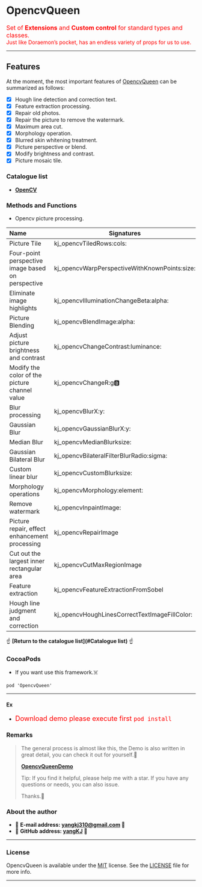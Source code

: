# OpencvQueen

<font color=red size=3>Set of **Extensions** and **Custom control** for standard types and classes.</font>  
<font color=red>Just like Doraemon’s pocket, has an endless variety of props for us to use.</font>

---

## Features
At the moment, the most important features of [OpencvQueen](https://github.com/yangKJ/OpencvQueen) can be summarized as follows:

- [x] Hough line detection and correction text.
- [x] Feature extraction processing.
- [x] Repair old photos.
- [x] Repair the picture to remove the watermark.
- [x] Maximum area cut.
- [x] Morphology operation.
- [x] Blurred skin whitening treatment.
- [x] Picture perspective or blend.
- [x] Modify brightness and contrast.
- [x] Picture mosaic tile.

### <a id="Catalogue list"></a>Catalogue list ###
- **[OpenCV](#OpenCV)**

### Methods and Functions
- <a id="OpenCV"></a>Opencv picture processing.

| Name | Signatures | 
| :---- | ---- |
| Picture Tile | kj_opencvTiledRows:cols: |
| Four-point perspective image based on perspective | kj_opencvWarpPerspectiveWithKnownPoints:size: |
| Eliminate image highlights | kj_opencvIlluminationChangeBeta:alpha: |
| Picture Blending | kj_opencvBlendImage:alpha: |
| Adjust picture brightness and contrast | kj_opencvChangeContrast:luminance: |
| Modify the color of the picture channel value | kj_opencvChangeR:g:b: |
| Blur processing | kj_opencvBlurX:y: |
| Gaussian Blur | kj_opencvGaussianBlurX:y: |
| Median Blur | kj_opencvMedianBlurksize: |
| Gaussian Bilateral Blur | kj_opencvBilateralFilterBlurRadio:sigma: |
| Custom linear blur | kj_opencvCustomBlurksize: |
| Morphology operations | kj_opencvMorphology:element: |
| Remove watermark | kj_opencvInpaintImage: |
| Picture repair, effect enhancement processing | kj_opencvRepairImage |
| Cut out the largest inner rectangular area | kj_opencvCutMaxRegionImage |
| Feature extraction | kj_opencvFeatureExtractionFromSobel |
| Hough line judgment and correction | kj_opencvHoughLinesCorrectTextImageFillColor: |

☝ **[Return to the catalogue list](#Catalogue list)** ☝

### CocoaPods
- If you want use this framework.☠️

```
pod 'OpencvQueen'
```

----

#### Ex
* <font color=red size=4>Download demo please execute first `pod install`</font>

### Remarks

> The general process is almost like this, the Demo is also written in great detail, you can check it out for yourself.🎷
>
> [**OpencvQueenDemo**](https://github.com/yangKJ/OpencvQueen)
>
> Tip: If you find it helpful, please help me with a star. If you have any questions or needs, you can also issue.
>
> Thanks.🎇

### About the author
- 🎷 **E-mail address: [yangkj310@gmail.com](yangkj310@gmail.com) 🎷**
- 🎸 **GitHub address: [yangKJ](https://github.com/yangKJ) 🎸**

-----

### License
OpencvQueen is available under the [MIT](LICENSE) license. See the [LICENSE](LICENSE) file for more info.

-----
